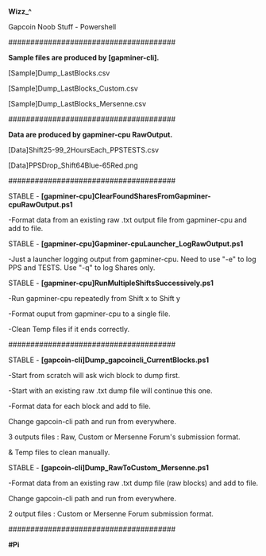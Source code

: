 **Wizz_^**

Gapcoin Noob Stuff - Powershell

######################################

**Sample files are produced by [gapminer-cli].**

[Sample]Dump_LastBlocks.csv

[Sample]Dump_LastBlocks_Custom.csv

[Sample]Dump_LastBlocks_Mersenne.csv

######################################

**Data are produced by gapminer-cpu RawOutput.**

[Data]Shift25-99_2HoursEach_PPSTESTS.csv

[Data]PPSDrop_Shift64Blue-65Red.png

######################################



STABLE - **[gapminer-cpu]ClearFoundSharesFromGapminer-cpuRawOutput.ps1**

  -Format data from an existing raw .txt output file from gapminer-cpu and add to file.


STABLE - **[gapminer-cpu]Gapminer-cpuLauncher_LogRawOutput.ps1**

  -Just a launcher logging output from gapminer-cpu. Need to use "-e" to log PPS and TESTS. Use "-q" to log Shares only.


STABLE - **[gapminer-cpu]RunMultipleShiftsSuccessively.ps1**
  
  -Run gapminer-cpu repeatedly from Shift x to Shift y
  
  -Format ouput from gapminer-cpu to a single file.
  
  -Clean Temp files if it ends correctly.



######################################



STABLE - **[gapcoin-cli]Dump_gapcoincli_CurrentBlocks.ps1**

  -Start from scratch will ask wich block to dump first.
  
  -Start with an existing raw .txt dump file will continue this one.
  
  -Format data for each block and add to file.
  
  Change gapcoin-cli path and run from everywhere.
  
  3 outputs files : Raw, Custom or Mersenne Forum's submission format.
  
  & Temp files to clean manually.


STABLE - **[gapcoin-cli]Dump_RawToCustom_Mersenne.ps1**

  -Format data from an existing raw .txt dump file (raw blocks) and add to file.
  
  Change gapcoin-cli path and run from everywhere.
  
  2 output files : Custom or Mersenne Forum submission format.
  

######################################

**#Pi**
